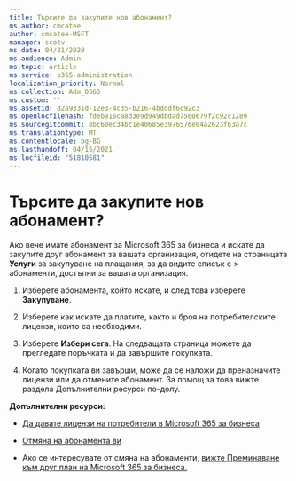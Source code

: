 ```yaml
---
title: Търсите да закупите нов абонамент?
ms.author: cmcatee
author: cmcatee-MSFT
manager: scotv
ms.date: 04/21/2020
ms.audience: Admin
ms.topic: article
ms.service: o365-administration
localization_priority: Normal
ms.collection: Adm_O365
ms.custom: ''
ms.assetid: d2a9331d-12e3-4c35-b216-4bdddf6c92c3
ms.openlocfilehash: fdeb916ca8d3e9d949dbdad7560679f2c92c1289
ms.sourcegitcommit: 8bc60ec34bc1e40685e3976576e04a2623f63a7c
ms.translationtype: MT
ms.contentlocale: bg-BG
ms.lasthandoff: 04/15/2021
ms.locfileid: "51810581"
---
```

# <a name="looking-to-buy-a-new-subscription"></a>Търсите да закупите нов абонамент?

Ако вече имате абонамент за Microsoft 365 за бизнеса и искате да закупите друг абонамент за вашата организация, отидете на страницата **Услуги** за закупуване на плащания, за да видите списък с \> [](https://go.microsoft.com/fwlink/p/?linkid=868433) абонаменти, достъпни за вашата организация.
 
1. Изберете абонамента, който искате, и след това изберете **Закупуване**.

2. Изберете как искате да платите, както и броя на потребителските лицензи, които са необходими.

3. Изберете **Избери сега**. На следващата страница можете да прегледате поръчката и да завършите покупката.

4. Когато покупката ви завърши, може да се наложи да преназначите лицензи или да отмените абонамент. За помощ за това вижте раздела Допълнителни ресурси по-долу.

 **Допълнителни ресурси:**
  
- [Да давате лицензи на потребители в Microsoft 365 за бизнеса](https://docs.microsoft.com/microsoft-365/admin/add-users/add-users)
    
- [Отмяна на абонамента ви](https://docs.microsoft.com/microsoft-365/commerce/subscriptions/cancel-your-subscription)
    
- Ако се интересувате от смяна на абонаменти, [вижте Преминаване към друг план на Microsoft 365 за бизнеса.](https://docs.microsoft.com/microsoft-365/commerce/subscriptions/switch-to-a-different-plan)